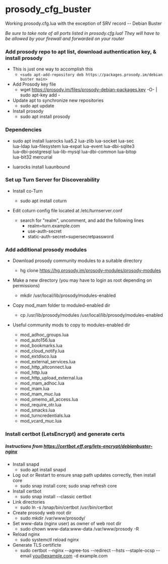 # prosody_cfg_buster
Working prosody.cfg.lua with the exception of SRV record -- Debian Buster

*Be sure to take note of all ports listed in prosody.cfg.lua!  They will have to be allowed by your firewall and forwarded on your router*

### Add prosody repo to apt list, download authentication key, & install prosody
* This is just one way to accomplish this
    * `<sudo apt-add-repository deb https://packages.prosody.im/debian buster main>`
* Add Prosody key file
    * wget https://prosody.im/files/prosody-debian-packages.key -O- | sudo apt-key add -
* Update apt to synchronize new repositories
    * sudo apt update
* Install prosody
    * sudo apt install prosody

### Dependencies
* sudo apt install luarocks lua5.2 lua-zlib lua-socket lua-sec\
 lua-ldap lua-filesystem lua-expat lua-event lua-dbi-sqlite3\
 lua-dbi-postgresql lua-lib-mysql lua-dbi-common lua-bitop\
 lua-bit32 mercurial

* luarocks install luaunbound

### Set up Turn Server for Discoverability
* Install co-Turn
    * sudo apt install coturn

* Edit coturn config file located at /etc/turnserver.conf
    * search for "realm", uncomment, and add the following lines
        * realm=turn.example.com
        * use-auth-secret
        * static-auth-secret=supersecretpassword

### Add additional prosody modules
* Download prosody community modules to a suitable directory
    * hg clone https://hg.prosody.im/prosody-modules/prosody-modules

* Make a new directory (you may have to login as root depending on permissions)
    * mkdir /usr/local/lib/prosody/modules-enabled

* Copy mod_mam folder to moduled-enabled dir
    * cp /usr/lib/prosody/modules /usr/local/lib/prosody/modules-enabled

* Useful community mods to copy to modules-enabled dir
    * mod_adhoc_groups.lua
    * mod_auto156.lua
    * mod_bookmarks.lua
    * mod_cloud_notify.lua
    * mod_extdisco.lua
    * mod_external_services.lua
    * mod_http_altconnect.lua
    * mod_http.lua
    * mod_http_upload_external.lua
    * mod_mam_adhoc.lua
    * mod_mam.lua
    * mod_mam_muc.lua
    * mod_omemo_all_access.lua
    * mod_require_otr.lua
    * mod_smacks.lua
    * mod_turncredentials.lua
    * mod_vcard_muc.lua


### Install certbot (LetsEncrypt) and generate certs
##### Instructions from https://certbot.eff.org/lets-encrypt/debianbuster-nginx
* Install snapd
    * sudo apt install snapd
* Log out or Restart to ensure snap path updates correctly, then install core
    * sudo snap install core; sudo snap refresh core
* Install certbot
    * sudo snap install --classic certbot
* Link directories
    * sudo ln -s /snap/bin/certbot /usr/bin/certbot
* Create prosody web root dir
    * sudo mkdir /var/www/prosody/
* Set www-data (nginx user) as owner of web root dir
    * sudo chown www-data:www-data /var/www/prosody -R
* Reload nginx
    * sudo systemctl reload nginx
* Generate TLS certificte
    * sudo certbot --nginx --agree-tos --redirect --hsts --staple-ocsp --email you@example.com -d example.com


